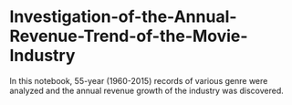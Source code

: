# Investigation-of-the-Annual-Revenue-Trend-of-the-Movie-Industry
In this notebook, 55-year (1960-2015) records of various genre were analyzed and the annual revenue growth of the industry was discovered.
